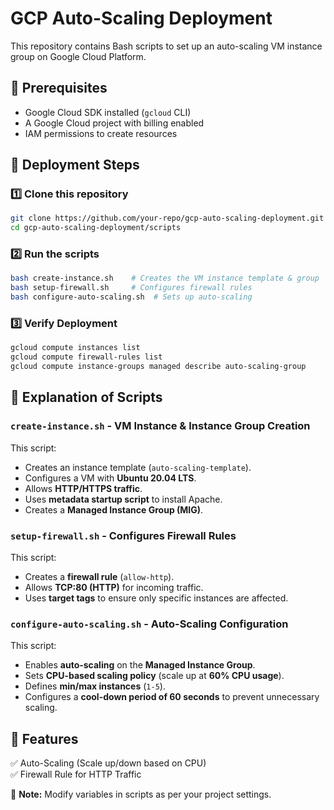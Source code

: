# GCP Auto-Scaling Deployment

This repository contains Bash scripts to set up an auto-scaling VM instance group on Google Cloud Platform.

## 📌 Prerequisites
- Google Cloud SDK installed (`gcloud` CLI)
- A Google Cloud project with billing enabled
- IAM permissions to create resources

## 🚀 Deployment Steps

### 1️⃣ Clone this repository  
```bash
git clone https://github.com/your-repo/gcp-auto-scaling-deployment.git
cd gcp-auto-scaling-deployment/scripts
```

### 2️⃣ Run the scripts  
```bash
bash create-instance.sh    # Creates the VM instance template & group
bash setup-firewall.sh     # Configures firewall rules
bash configure-auto-scaling.sh  # Sets up auto-scaling
```

### 3️⃣ Verify Deployment
```bash
gcloud compute instances list
gcloud compute firewall-rules list
gcloud compute instance-groups managed describe auto-scaling-group
```

## 📜 Explanation of Scripts
### `create-instance.sh` - VM Instance & Instance Group Creation
This script:
- Creates an instance template (`auto-scaling-template`).
- Configures a VM with **Ubuntu 20.04 LTS**.
- Allows **HTTP/HTTPS traffic**.
- Uses **metadata startup script** to install Apache.
- Creates a **Managed Instance Group (MIG)**.

### `setup-firewall.sh` - Configures Firewall Rules
This script:
- Creates a **firewall rule** (`allow-http`).
- Allows **TCP:80 (HTTP)** for incoming traffic.
- Uses **target tags** to ensure only specific instances are affected.

### `configure-auto-scaling.sh` - Auto-Scaling Configuration
This script:
- Enables **auto-scaling** on the **Managed Instance Group**.
- Sets **CPU-based scaling policy** (scale up at **60% CPU usage**).
- Defines **min/max instances** (`1-5`).
- Configures a **cool-down period of 60 seconds** to prevent unnecessary scaling.


## 🎯 Features
✅ Auto-Scaling (Scale up/down based on CPU)  
✅ Firewall Rule for HTTP Traffic    

📌 **Note:** Modify variables in scripts as per your project settings.
